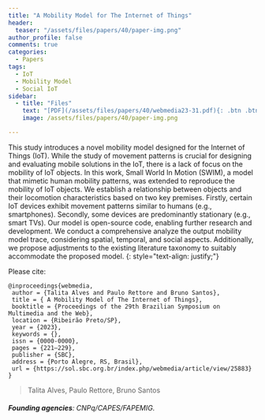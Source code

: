 ```yaml
---
title: "A Mobility Model for The Internet of Things"
header:
  teaser: "/assets/files/papers/40/paper-img.png"
author_profile: false
comments: true
categories:
  - Papers
tags:
  - IoT
  - Mobility Model
  - Social IoT
sidebar:
  - title: "Files"
    text: "[PDF](/assets/files/papers/40/webmedia23-31.pdf){: .btn .btn--success}{: target=\"_blank\"} [Video](https://drive.google.com/file/d/1UJPRlIb-h7fuF6F56PjqbzgVsY4f5PEN/view?usp=sharing){: .btn .btn--info}{: target=\"_blank\"} [Talk](/assets/files/papers/40/iotmm-presentations.pdf){: .btn .btn--info}{: target=\"_blank\"} [DOI](https://doi.org/10.1145/3617023.3617054){: .btn .btn--success}{: target=\"_blank\"} [sbcopenlib](https://sol.sbc.org.br/index.php/webmedia/article/view/25883){: .btn .btn--success}{: target=\"_blank\"}"
    image: /assets/files/papers/40/paper-img.png

---
```


This study introduces a novel mobility model designed for the Internet of Things (IoT). While the study of movement patterns is crucial for designing and evaluating mobile solutions in the IoT, there is a lack of focus on the mobility of IoT objects. In this work, Small World In Motion (SWIM), a model that mimetic human mobility patterns, was extended to reproduce the mobility of IoT objects. We establish a relationship between objects and their locomotion characteristics based on two key premises. Firstly, certain IoT devices exhibit movement patterns similar to humans (e.g., smartphones). Secondly, some devices are predominantly stationary (e.g., smart TVs). Our model is open-source code, enabling further research and development. We conduct a comprehensive analyze the output mobility model trace, considering spatial, temporal, and social aspects. Additionally, we propose adjustments to the existing literature taxonomy to suitably accommodate the proposed model.
{: style="text-align: justify;"}

Please cite:
```TeX
@inproceedings{webmedia,
 author = {Talita Alves and Paulo Rettore and Bruno Santos},
 title = { A Mobility Model of The Internet of Things},
 booktitle = {Proceedings of the 29th Brazilian Symposium on Multimedia and the Web},
 location = {Ribeirão Preto/SP},
 year = {2023},
 keywords = {},
 issn = {0000-0000},
 pages = {221–229},
 publisher = {SBC},
 address = {Porto Alegre, RS, Brasil},
 url = {https://sol.sbc.org.br/index.php/webmedia/article/view/25883}
}
```
> Talita Alves, Paulo Rettore, Bruno Santos
###### **Founding agencies**: CNPq/CAPES/FAPEMIG.

